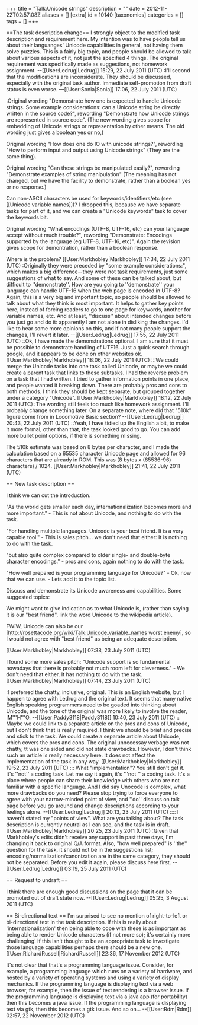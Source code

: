 +++
title = "Talk:Unicode strings"
description = ""
date = 2012-11-22T02:57:08Z
aliases = []
[extra]
id = 10140
[taxonomies]
categories = []
tags = []
+++

==The task description change==
I strongly object to the modified task description and requirement here.  My intention was to have people tell us about their languanges' Unicode capabilities in general, not having them solve puzzles.  This is a fairly big topic, and people should be allowed to talk about various aspects of it, not just the specified 4 things.  The original requirement was specifically made as suggestions, not homework assignment. --[[User:Ledrug|Ledrug]] 15:29, 22 July 2011 (UTC)
:I'll second that the modifications are inconsiderate.  They should be discussed, especially with the original task author.  Immediate self-promotion from draft status is even worse.  &mdash;[[User:Sonia|Sonia]] 17:06, 22 July 2011 (UTC)

:Original wording "Demonstrate how one is expected to handle Unicode strings.  Some example considerations: can a Unicode string be directly written in the source code?", rewording "Demonstrate how Unicode strings are represented in source code". (The new wording gives scope for embedding of Unicode strings or representation by other means. The old wording just gives a boolean yes or no,)

Original wording "How does one do IO with unicode strings?", rewording "How to perform input and output using Unicode strings" (They are the same thing).

Original wording "Can these strings be manipulated easily?", rewording "Demonstrate examples of string manipulation" (The meaning has not changed, but we have the facility to demonstrate, rather than a boolean yes or no response.)

Can non-ASCII characters be used for keywords/identifiers/etc (see [[Unicode variable names]])? I dropped this, because we have separate tasks for part of it, and we can create a "Unicode keywords" task to cover the keywords bit.

Original wording "What encodings (UTF-8, UTF-16, etc) can your language accept without much trouble?", rewording "Demonstrate: Encodings supported by the language (eg UTF-8, UTF-16, etc)". Again the revision gives scope for demontration, rather than a boolean response.

Where is the problem? [[User:Markhobley|Markhobley]] 17:34, 22 July 2011 (UTC)
:Originally they were preceded by "some example considerations:", which makes a big difference--they were not task requirements, just some suggestions of what to say.  And some of these can be talked about, but difficult to ''demonstrate''.  How are you going to ''demonstrate'' your language can handle UTF-16 when the web page is encoded in UTF-8?  Again, this is a very big and important topic, so people should be allowed to talk about what they think is most important.  It helps to gather key points here, instead of forcing readers to go to one page for keywords, another for variable names, etc.  And at least, ''discuss'' about intended changes before you just go and do it: apparently I am not alone in disliking the changes.  I'd like to hear some more opinions on this, and if not many people support the changes, I'll revert it later. --[[User:Ledrug|Ledrug]] 17:55, 22 July 2011 (UTC)
::Ok, I have made the demonstrations optional. I am sure that it must be possible to demonstrate handling of UTF16. Just a quick search through google, and it appears to be done on other websites ok. [[User:Markhobley|Markhobley]] 18:06, 22 July 2011 (UTC)
:::We could merge the Unicode tasks into one task called Unicode, or maybe we could create a parent task that links to these subtasks. I had the reverse problem on a task that I had written. I tried to gather information points in one place, and people wanted it breaking down. There are probably pros and cons to both methods. I think they should be kept separate, but grouped together under a category "Unicode". [[User:Markhobley|Markhobley]] 18:12, 22 July 2011 (UTC)
:The wording still feels too much like homework assignment.  I'll probably change something later.  On a separate note, where did that "510k" figure come from in Locomotive Basic section? --[[User:Ledrug|Ledrug]] 20:43, 22 July 2011 (UTC)
::Yeah, I have tidied up the English a bit, to make it more formal, other than that, the task looked good to go. You can add more bullet point options, if there is something missing. 

The 510k estimate was based on 8 bytes per character, and I made the calculation based on a 65535 character Unicode page and allowed for 96 characters that are already in ROM. This was (8 bytes x (65536-96) characters) / 1024. [[User:Markhobley|Markhobley]] 21:41, 22 July 2011 (UTC)

== New task description ==

I think we can cut the introduction.

"As the world gets smaller each day, internationalization becomes more and more important." - This is not about Unicode, and nothing to do with the task.

"For handling multiple languages. Unicode is your best friend. It is a very capable tool." - This is sales pitch... we don't need that either: It is nothing to do with the task.

"but also quite complex compared to older single- and double-byte character encodings." - pros and cons, again nothing to do with the task.

"How well prepared is your programming language for Unicode?" - Ok, now that we can use. - Lets add it to the topic list.

Discuss and demonstrate its Unicode awareness and capabilities. Some suggested topics:

We might want to give indication as to what Unicode is, (rather than saying it is our "best friend", link the word Unicode to the wikipedia article).

FWIW, Unicode can also be our [http://rosettacode.org/wiki/Talk:Unicode_variable_names worst enemy], so I would not agree with "best friend" as being an adequate description.

[[User:Markhobley|Markhobley]] 07:38, 23 July 2011 (UTC)

I found some more sales pitch: "Unicode support is so fundamental nowadays that there is probably not much room left for cleverness." - We don't need that either. It has nothing to do with the task. [[User:Markhobley|Markhobley]] 07:44, 23 July 2011 (UTC)

:I preferred the chatty, inclusive, original. This is an English website, but I happen to agree with Ledrug and the original text. It seems that many native English speaking programmers need to be goaded into thinking about Unicode, and the tone of the original was more likely to involve the reader, IM'''H'''O. --[[User:Paddy3118|Paddy3118]] 10:40, 23 July 2011 (UTC)
:: Maybe we could link to a separate article on the pros and cons of Unicode, but I don't think that is really required. I think we should be brief and precise and stick to the task. We could create a separate article about Unicode, which covers the pros and cons. The original unnecessay verbage was not chatty, tt was one sided and did not state drawbacks. However, I don't think such an article is really necessary here. It does not affect the implementation of the task in any way. [[User:Markhobley|Markhobley]] 19:52, 23 July 2011 (UTC)
::: What "implementation"? You still don't get it.  It's ''not'' a coding task.  Let me say it again, it's '''not''' a coding task.  It's a place where people can share their knowledge with others who are not familiar with a specific language.  And I did say Unocode is complex, what more drawbacks do you need?  Please stop trying to force everyone to agree with your narrow-minded point of view, and ''do'' discuss on talk page before you go around and change descriptions according to your feelings alone. --[[User:Ledrug|Ledrug]] 20:13, 23 July 2011 (UTC)
:::: I haven't stated my "points of view". What are you talking about? The task description is currently neutral as I can see, and the task is in draft. [[User:Markhobley|Markhobley]] 20:25, 23 July 2011 (UTC)
:Given that Markhobley's edits didn't receive any support in past three days, I'm changing it back to original Q/A format.  Also, "how well prepared" is ''the'' question for the task, it should not be in the suggestions list;  encoding/normalization/canonization are in the same category, they should not be separated.  Before you edit it again, please discuss here first. --[[User:Ledrug|Ledrug]] 03:19, 25 July 2011 (UTC)

== Request to undraft ==

I think there are enough good discussions on the page that it can be promoted out of draft state now. --[[User:Ledrug|Ledrug]] 05:25, 3 August 2011 (UTC)

== Bi-directional text ==
I'm surprised to see no mention of right-to-left or bi-directional text in the task description.  If this is really about 'internationalization' then being able to cope with these is as important as being able to render Unicode characters (if not more so); it's certainly more challenging!  If this isn't thought to be an appropriate task to investigate those language capabilities perhaps there should be a new one. [[User:RichardRussell|RichardRussell]] 22:36, 17 November 2012 (UTC)

It's not clear that that's a programming language issue. Consider, for example, a programming language which runs on a variety of hardware, and hosted by a variety of operating systems and using a variety of display mechanics.  If the programming language is displaying text via a web browser, for example, then the issue of text rendering is a browser issue.  If the programming language is displaying text via a java app (for portability) then this becomes a java issue.  If the programming language is displaying text via gtk, then this becomes a gtk issue.  And so on... --[[User:Rdm|Rdm]] 02:57, 22 November 2012 (UTC)
